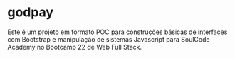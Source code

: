 # godpay
Este é um projeto em formato POC para construções básicas de interfaces com Bootstrap e manipulação de sistemas Javascript para SoulCode Academy no Bootcamp 22 de Web Full Stack.
